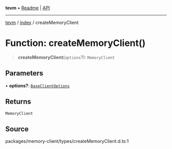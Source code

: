 **tevm** • [Readme](../../README.md) \| [API](../../modules.md)

***

[tevm](../../README.md) / [index](../README.md) / createMemoryClient

# Function: createMemoryClient()

> **createMemoryClient**(`options`?): `MemoryClient`

## Parameters

• **options?**: [`BaseClientOptions`](../type-aliases/BaseClientOptions.md)

## Returns

`MemoryClient`

## Source

packages/memory-client/types/createMemoryClient.d.ts:1
